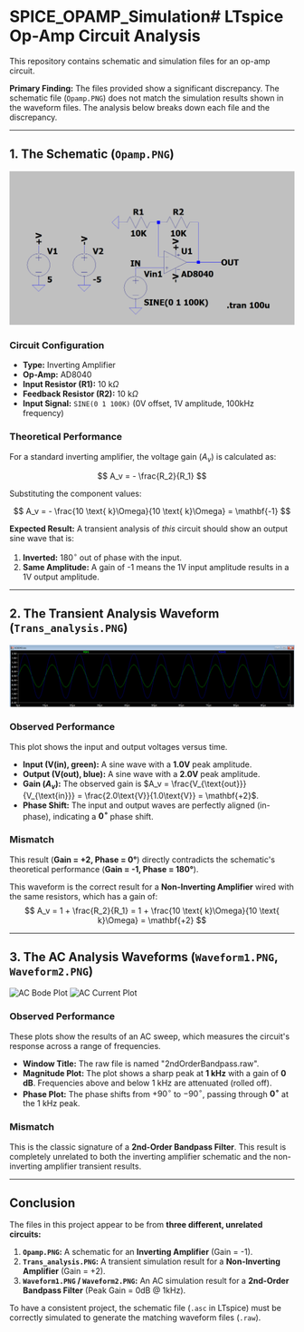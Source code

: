# SPICE_OPAMP_Simulation# LTspice Op-Amp Circuit Analysis

This repository contains schematic and simulation files for an op-amp circuit.

**Primary Finding:** The files provided show a significant discrepancy. The schematic file (`Opamp.PNG`) does not match the simulation results shown in the waveform files. The analysis below breaks down each file and the discrepancy.

---

## 1. The Schematic (`Opamp.PNG`)

![Op-Amp Schematic](Opamp.PNG)

### Circuit Configuration
* **Type:** Inverting Amplifier
* **Op-Amp:** AD8040
* **Input Resistor (R1):** $10 \text{ k}\Omega$
* **Feedback Resistor (R2):** $10 \text{ k}\Omega$
* **Input Signal:** `SINE(0 1 100K)` (0V offset, 1V amplitude, 100kHz frequency)

### Theoretical Performance
For a standard inverting amplifier, the voltage gain ($A_v$) is calculated as:

$$
A_v = - \frac{R_2}{R_1}
$$

Substituting the component values:

$$
A_v = - \frac{10 \text{ k}\Omega}{10 \text{ k}\Omega} = \mathbf{-1}
$$

**Expected Result:** A transient analysis of *this* circuit should show an output sine wave that is:
1.  **Inverted:** $180^\circ$ out of phase with the input.
2.  **Same Amplitude:** A gain of -1 means the 1V input amplitude results in a 1V output amplitude.

---

## 2. The Transient Analysis Waveform (`Trans_analysis.PNG`)

![Transient Waveform](Trans_analysis.PNG)

### Observed Performance
This plot shows the input and output voltages versus time.

* **Input (V(in), green):** A sine wave with a $\mathbf{1.0V}$ peak amplitude.
* **Output (V(out), blue):** A sine wave with a $\mathbf{2.0V}$ peak amplitude.
* **Gain ($A_v$):** The observed gain is $A_v = \frac{V_{\text{out}}}{V_{\text{in}}} = \frac{2.0\text{V}}{1.0\text{V}} = \mathbf{+2}$.
* **Phase Shift:** The input and output waves are perfectly aligned (in-phase), indicating a $\mathbf{0^\circ}$ phase shift.

### Mismatch
This result (**Gain = +2, Phase = 0°**) directly contradicts the schematic's theoretical performance (**Gain = -1, Phase = 180°**).

This waveform is the correct result for a **Non-Inverting Amplifier** wired with the same resistors, which has a gain of:
$$
A_v = 1 + \frac{R_2}{R_1} = 1 + \frac{10 \text{ k}\Omega}{10 \text{ k}\Omega} = \mathbf{+2}
$$

---

## 3. The AC Analysis Waveforms (`Waveform1.PNG`, `Waveform2.PNG`)

![AC Bode Plot](Waveform1.PNG)
![AC Current Plot](Waveform2.PNG)

### Observed Performance
These plots show the results of an AC sweep, which measures the circuit's response across a range of frequencies.

* **Window Title:** The raw file is named "2ndOrderBandpass.raw".
* **Magnitude Plot:** The plot shows a sharp peak at **1 kHz** with a gain of **0 dB**. Frequencies above and below 1 kHz are attenuated (rolled off).
* **Phase Plot:** The phase shifts from $+90^\circ$ to $-90^\circ$, passing through **$0^\circ$** at the 1 kHz peak.

### Mismatch
This is the classic signature of a **2nd-Order Bandpass Filter**. This result is completely unrelated to both the inverting amplifier schematic and the non-inverting amplifier transient results.

---

## Conclusion

The files in this project appear to be from **three different, unrelated circuits:**

1.  **`Opamp.PNG`:** A schematic for an **Inverting Amplifier** (Gain = -1).
2.  **`Trans_analysis.PNG`:** A transient simulation result for a **Non-Inverting Amplifier** (Gain = +2).
3.  **`Waveform1.PNG` / `Waveform2.PNG`:** An AC simulation result for a **2nd-Order Bandpass Filter** (Peak Gain = 0dB @ 1kHz).

To have a consistent project, the schematic file (`.asc` in LTspice) must be correctly simulated to generate the matching waveform files (`.raw`).
